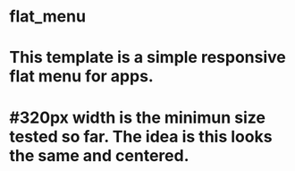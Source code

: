 # flat_menu
# This template is a simple responsive flat menu for apps.
# #320px width is the minimun size tested so far. The idea is this looks the same and centered. 